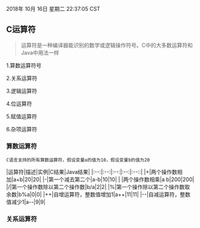 2018年 10月 16日 星期二 22:37:05 CST
## C运算符
>运算符是一种编译器能识别的数学或逻辑操作符号。C中的大多数运算符和Java中用法一样

1.算数运算符号

2.关系运算符

3.逻辑运算符

4.位运算符

5.赋值运算符

6.杂项运算符


### 算数运算符
	C语言支持的所有算数运算符，假设变量a的值为10，假设变量b的值为20

|运算符|描述|实例|C结果|Java结果|
|:--:|:--:|:--:|:--:|:--::|
|+|两个操作数相加|a+b|20|20|
|-|第一个减去第二个|a-b|10|10|
| |两个操作数相乘|a b|200|200|
|/|第一个操作数除以第二个操作数|b/a|2|2|
|%|第一个操作除以第二个操作数取余数|b%a|0|0|
|++|自增运算符，整数值增加1|a++|11|11|
|--|自减运算符，整数值减少1|a--|9|9|

### 关系运算符

